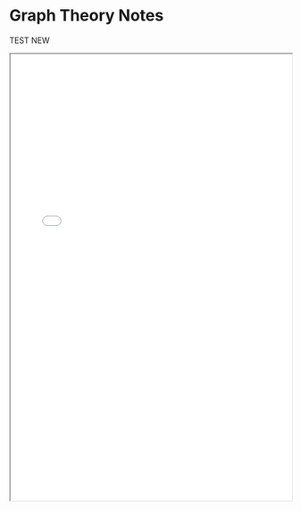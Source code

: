 # Graph Theory Notes

<PDF url="/notes/Graph Theory Notes.pdf"></PDF>

TEST NEW

<iframe src="/notes/Graph Theory Notes.pdf" width="100%" height="800"></iframe>
